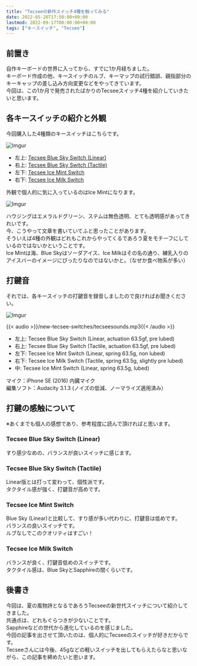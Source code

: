 ```yaml
---
title: "Tecseeの新作スイッチ4種を触ってみる"
date: 2022-05-26T17:50:00+09:00
lastmod: 2022-09-17T00:00:00+09:00
tags: ["キースイッチ", "Tecsee"]
---
```

## 前置き

自作キーボードの世界に入ってから、すでに1か月経ちました。  
キーボード作成の他、キースイッチのルブ、キーマップの試行錯誤、親指部分のキーキャップの差し込み方向変更などをやってきています。  
今回は、この1か月で発売されたばかりのTecseeスイッチ4種を紹介していきたいと思います。

## 各キースイッチの紹介と外観

今回購入した4種類のキースイッチはこちらです。

![Imgur](https://i.imgur.com/1FS2ZdAh.jpg)

- 左上: [Tecsee Blue Sky Switch (Linear)](https://shop.yushakobo.jp/products/3973?variant=43712972521703)
- 右上: [Tecsee Blue Sky Switch (Tactile)](https://shop.yushakobo.jp/products/3973?variant=43712972620007)
- 左下: [Tecsee Ice Mint Switch](https://shop.yushakobo.jp/products/4284)
- 右下: [Tecsee Ice Milk Switch](https://shop.yushakobo.jp/products/4282)

外観で個人的に気に入っているのはIce Mintになります。

![Imgur](https://i.imgur.com/CHAqRLzh.jpg)

ハウジングはエメラルドグリーン、ステムは無色透明、とても透明感があってきれいです。  
今、こうやって文章を書いていてふと思ったことがあります。  
そういえば4種の外観はどれもこれからやってくるであろう夏をモチーフにしているのではないかということです。  
Ice Mintは海、Blue Skyはソーダアイス、Ice Milkはその名の通り、練乳入りのアイスバーのイメージにぴったりなのではないかと。（なぜか食べ物系が多い）

## 打鍵音

それでは、各キースイッチの打鍵音を録音しましたので良ければお聞きください。

![Imgur](https://i.imgur.com/nGEb6Jjh.jpg)

{{< audio >}}/new-tecsee-switches/tecseesounds.mp3{{< /audio >}}  
- 左上: Tecsee Blue Sky Switch (Linear, actuation 63.5gf, pre lubed)  
- 右上: Tecsee Blue Sky Switch (Tactile, actuation 63.5gf, pre lubed)  
- 左下: Tecsee Ice Mint Switch (Linear, spring 63.5g, non lubed)  
- 右下: Tecsee Ice Milk Switch (Tactile, spring 63.5g, slightly pre lubed)  
- 中: Tecsee Ice Mint Switch (Linear, spring 63.5g, lubed)  

マイク：iPhone SE (2016) 内臓マイク  
編集ソフト：Audacity 3.1.3 (ノイズの低減、ノーマライズ適用済み）

## 打鍵の感触について

※あくまでも個人の感想であり、参考程度に読んで頂ければと思います。

### Tecsee Blue Sky Switch (Linear)

すり感少なめの、バランスが良いスイッチに感じます。

### Tecsee Blue Sky Switch (Tactile)

Linear版とは打って変わって、個性派です。  
タクタイル感が強く、打鍵音が高めです。

### Tecsee Ice Mint Switch

Blue Sky (Linear)と比較して、すり感が多い代わりに、打鍵音は低めです。  
バランスの良いスイッチです。  
ルブなしでこのクオリティはすごい！

### Tecsee Ice Milk Switch

バランスが良く、打鍵音低めのスイッチです。  
タクタイル感は、Blue SkyとSapphireの間くらいです。

## 後書き

今回は、夏の風物詩となるであろうTecseeの新世代スイッチについて紹介してきました。  
共通点は、どれもぐらつきが少ないことです。  
Sapphireなどの世代から進化しているのを感じました。  
今回の記事を出させて頂いたのは、個人的にTecseeのスイッチが好きだからです。  
Tecseeさんには今後、45gなどの軽いスイッチを出してもらえたらなと思いながら、この記事を締めたいと思います。